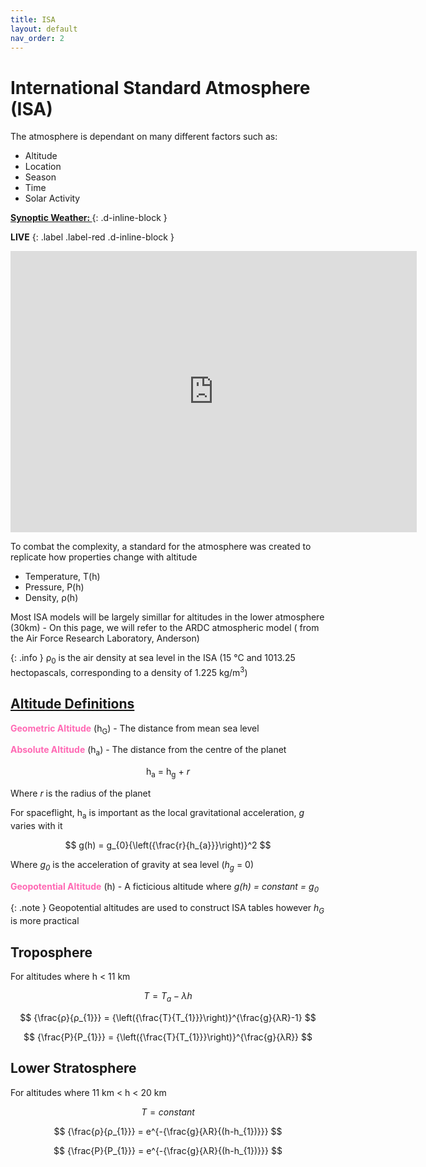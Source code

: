 ```yaml
---
title: ISA
layout: default
nav_order: 2
---
```


<script type="text/javascript"
    src="http://cdn.mathjax.org/mathjax/latest/MathJax.js?config=TeX-AMS-MML_HTMLorMML">
</script>

<h1>International Standard Atmosphere (ISA)</h1>


The atmosphere is dependant on many different factors such as:
- Altitude
- Location
- Season
- Time
- Solar Activity



<u><b>Synoptic Weather: </b></u> 
{: .d-inline-block }

<b>LIVE</b>
{: .label .label-red .d-inline-block }

<iframe width="650" height="450" src="https://embed.windy.com/embed2.html?lat=54.085&lon=-3.560&detailLat=51.233&detailLon=-0.601&width=650&height=450&zoom=5&level=surface&overlay=wind&product=ecmwf&menu=&message=true&marker=&calendar=now&pressure=true&type=map&location=coordinates&detail=&metricWind=kt&metricTemp=%C2%B0C&radarRange=-1" frameborder="0"></iframe>

To combat the complexity, a standard for the atmosphere was created to replicate how properties change with altitude
- Temperature, T(h)
- Pressure, P(h)
- Density, ρ(h)

Most ISA models will be largely simillar for altitudes in the lower atmosphere (30km) - On this page, we will refer to the ARDC atmospheric model ( from the Air Force Research Laboratory, Anderson)

{: .info }
ρ<sub>0</sub> is the air density at sea level in the ISA (15 °C and 1013.25 hectopascals, corresponding to a density of 1.225 kg/m<sup>3</sup>)

## <u>Altitude Definitions</u>

<span style="color:HotPink">**Geometric Altitude**</span> (h<sub>G</sub>) - The distance from mean sea level


<span style="color:HotPink">**Absolute Altitude**</span> (h<sub>a</sub>) - The distance from the centre of the planet

<center>h<sub>a</sub> = h<sub>g</sub> + <i>r</i> </center>

Where _r_ is the radius of the planet

For spaceflight, h<sub>a</sub> is important as the local gravitational acceleration, _g_ varies with it

$$ g(h) = g_{0}{\left({\frac{r}{h_{a}}}\right)}^2 $$

Where <i>g<sub>0</sub></i> is the acceleration of gravity at sea level (<i>h<sub>g</sub></i> = 0)

<span style="color:HotPink">**Geopotential Altitude**</span> (h) - A ficticious altitude where <i>g(h) = constant = g<sub>0</sub></i>

{: .note }
Geopotential altitudes are used to construct ISA tables however <i>h<sub>G</sub></i> is more practical

## Troposphere

For altitudes where h < 11 km

$$ T = T_{a} - λh $$

$$ {\frac{ρ}{ρ_{1}}} = {\left({\frac{T}{T_{1}}}\right)}^{\frac{g}{λR}-1} $$

$$ {\frac{P}{P_{1}}} = {\left({\frac{T}{T_{1}}}\right)}^{\frac{g}{λR}} $$

## Lower Stratosphere

For altitudes where 11 km < h < 20 km

$$ T = constant $$

$$ {\frac{ρ}{ρ_{1}}} = e^{-{\frac{g}{λR}{(h-h_{1})}}} $$

$$ {\frac{P}{P_{1}}} = e^{-{\frac{g}{λR}{(h-h_{1})}}} $$

